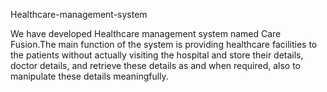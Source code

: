 Healthcare-management-system


We have developed Healthcare management system named Care Fusion.The main function of the system is providing healthcare facilities to the patients without actually visiting the hospital and store their details, doctor details, and retrieve these details as and when required, also to manipulate these details meaningfully.
